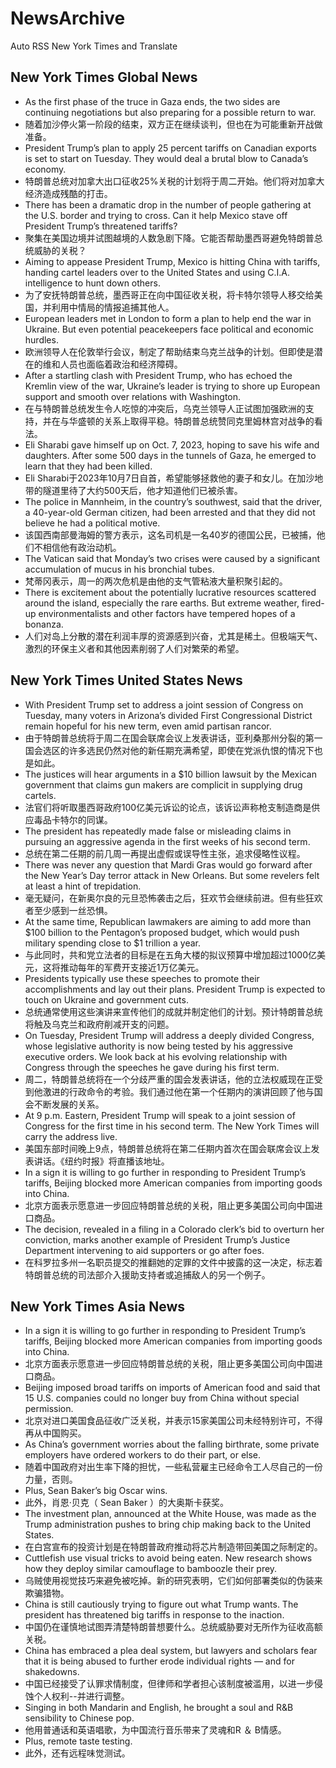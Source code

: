 # NewsArchive
Auto RSS New York Times and Translate

## New York Times Global News
* As the first phase of the truce in Gaza ends, the two sides are continuing negotiations but also preparing for a possible return to war.
* 随着加沙停火第一阶段的结束，双方正在继续谈判，但也在为可能重新开战做准备。
* President Trump’s plan to apply 25 percent tariffs on Canadian exports is set to start on Tuesday. They would deal a brutal blow to Canada’s economy.
* 特朗普总统对加拿大出口征收25%关税的计划将于周二开始。他们将对加拿大经济造成残酷的打击。
* There has been a dramatic drop in the number of people gathering at the U.S. border and trying to cross. Can it help Mexico stave off President Trump’s threatened tariffs?
* 聚集在美国边境并试图越境的人数急剧下降。它能否帮助墨西哥避免特朗普总统威胁的关税？
* Aiming to appease President Trump, Mexico is hitting China with tariffs, handing cartel leaders over to the United States and using C.I.A. intelligence to hunt down others.
* 为了安抚特朗普总统，墨西哥正在向中国征收关税，将卡特尔领导人移交给美国，并利用中情局的情报追捕其他人。
* European leaders met in London to form a plan to help end the war in Ukraine. But even potential peacekeepers face political and economic hurdles.
* 欧洲领导人在伦敦举行会议，制定了帮助结束乌克兰战争的计划。但即使是潜在的维和人员也面临着政治和经济障碍。
* After a startling clash with President Trump, who has echoed the Kremlin view of the war, Ukraine’s leader is trying to shore up European support and smooth over relations with Washington.
* 在与特朗普总统发生令人吃惊的冲突后，乌克兰领导人正试图加强欧洲的支持，并在与华盛顿的关系上取得平稳。特朗普总统赞同克里姆林宫对战争的看法。
* Eli Sharabi gave himself up on Oct. 7, 2023, hoping to save his wife and daughters. After some 500 days in the tunnels of Gaza, he emerged to learn that they had been killed.
* Eli Sharabi于2023年10月7日自首，希望能够拯救他的妻子和女儿。在加沙地带的隧道里待了大约500天后，他才知道他们已被杀害。
* The police in Mannheim, in the country’s southwest, said that the driver, a 40-year-old German citizen, had been arrested and that they did not believe he had a political motive.
* 该国西南部曼海姆的警方表示，这名司机是一名40岁的德国公民，已被捕，他们不相信他有政治动机。
* The Vatican said that Monday’s two crises were caused by a significant accumulation of mucus in his bronchial tubes.
* 梵蒂冈表示，周一的两次危机是由他的支气管粘液大量积聚引起的。
* There is excitement about the potentially lucrative resources scattered around the island, especially the rare earths. But extreme weather, fired-up environmentalists and other factors have tempered hopes of a bonanza.
* 人们对岛上分散的潜在利润丰厚的资源感到兴奋，尤其是稀土。但极端天气、激烈的环保主义者和其他因素削弱了人们对繁荣的希望。

## New York Times United States News
* With President Trump set to address a joint session of Congress on Tuesday, many voters in Arizona’s divided First Congressional District remain hopeful for his new term, even amid partisan rancor.
* 由于特朗普总统将于周二在国会联席会议上发表讲话，亚利桑那州分裂的第一国会选区的许多选民仍然对他的新任期充满希望，即使在党派仇恨的情况下也是如此。
* The justices will hear arguments in a $10 billion lawsuit by the Mexican government that claims gun makers are complicit in supplying drug cartels.
* 法官们将听取墨西哥政府100亿美元诉讼的论点，该诉讼声称枪支制造商是供应毒品卡特尔的同谋。
* The president has repeatedly made false or misleading claims in pursuing an aggressive agenda in the first weeks of his second term.
* 总统在第二任期的前几周一再提出虚假或误导性主张，追求侵略性议程。
* There was never any question that Mardi Gras would go forward after the New Year’s Day terror attack in New Orleans. But some revelers felt at least a hint of trepidation.
* 毫无疑问，在新奥尔良的元旦恐怖袭击之后，狂欢节会继续前进。但有些狂欢者至少感到一丝恐惧。
* At the same time, Republican lawmakers are aiming to add more than $100 billion to the Pentagon’s proposed budget, which would push military spending close to $1 trillion a year.
* 与此同时，共和党立法者的目标是在五角大楼的拟议预算中增加超过1000亿美元，这将推动每年的军费开支接近1万亿美元。
* Presidents typically use these speeches to promote their accomplishments and lay out their plans. President Trump is expected to touch on Ukraine and government cuts.
* 总统通常使用这些演讲来宣传他们的成就并制定他们的计划。预计特朗普总统将触及乌克兰和政府削减开支的问题。
* On Tuesday, President Trump will address a deeply divided Congress, whose legislative authority is now being tested by his aggressive executive orders. We look back at his evolving relationship with Congress through the speeches he gave during his first term.
* 周二，特朗普总统将在一个分歧严重的国会发表讲话，他的立法权威现在正受到他激进的行政命令的考验。我们通过他在第一个任期内的演讲回顾了他与国会不断发展的关系。
* At 9 p.m. Eastern, President Trump will speak to a joint session of Congress for the first time in his second term. The New York Times will carry the address live.
* 美国东部时间晚上9点，特朗普总统将在第二任期内首次在国会联席会议上发表讲话。《纽约时报》将直播该地址。
* In a sign it is willing to go further in responding to President Trump’s tariffs, Beijing blocked more American companies from importing goods into China.
* 北京方面表示愿意进一步回应特朗普总统的关税，阻止更多美国公司向中国进口商品。
* The decision, revealed in a filing in a Colorado clerk’s bid to overturn her conviction, marks another example of President Trump’s Justice Department intervening to aid supporters or go after foes.
* 在科罗拉多州一名职员提交的推翻她的定罪的文件中披露的这一决定，标志着特朗普总统的司法部介入援助支持者或追捕敌人的另一个例子。

## New York Times Asia News
* In a sign it is willing to go further in responding to President Trump’s tariffs, Beijing blocked more American companies from importing goods into China.
* 北京方面表示愿意进一步回应特朗普总统的关税，阻止更多美国公司向中国进口商品。
* Beijing imposed broad tariffs on imports of American food and said that 15 U.S. companies could no longer buy from China without special permission.
* 北京对进口美国食品征收广泛关税，并表示15家美国公司未经特别许可，不得再从中国购买。
* As China’s government worries about the falling birthrate, some private employers have ordered workers to do their part, or else.
* 随着中国政府对出生率下降的担忧，一些私营雇主已经命令工人尽自己的一份力量，否则。
* Plus, Sean Baker’s big Oscar wins.
* 此外，肖恩·贝克（ Sean Baker ）的大奥斯卡获奖。
* The investment plan, announced at the White House, was made as the Trump administration pushes to bring chip making back to the United States.
* 在白宫宣布的投资计划是在特朗普政府推动将芯片制造带回美国之际制定的。
* Cuttlefish use visual tricks to avoid being eaten. New research shows how they deploy similar camouflage to bamboozle their prey.
* 乌贼使用视觉技巧来避免被吃掉。新的研究表明，它们如何部署类似的伪装来欺骗猎物。
* China is still cautiously trying to figure out what Trump wants. The president has threatened big tariffs in response to the inaction.
* 中国仍在谨慎地试图弄清楚特朗普想要什么。总统威胁要对无所作为征收高额关税。
* China has embraced a plea deal system, but lawyers and scholars fear that it is being abused to further erode individual rights — and for shakedowns.
* 中国已经接受了认罪求情制度，但律师和学者担心该制度被滥用，以进一步侵蚀个人权利--并进行调整。
* Singing in both Mandarin and English, he brought a soul and R&amp;B sensibility to Chinese pop.
* 他用普通话和英语唱歌，为中国流行音乐带来了灵魂和R ＆ B情感。
* Plus, remote taste testing.
* 此外，还有远程味觉测试。

